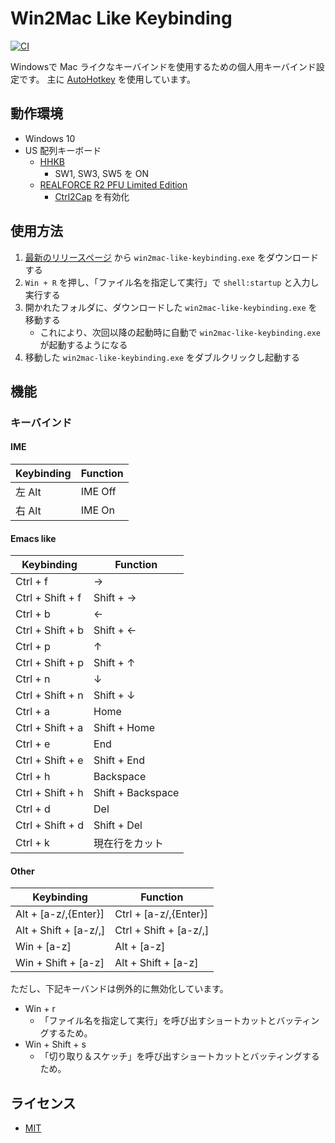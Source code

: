 # Win2Mac Like Keybinding

[![CI](https://github.com/kuwata0037/win2mac-like-keybinding/actions/workflows/ci.yaml/badge.svg)](https://github.com/kuwata0037/win2mac-like-keybinding/actions/workflows/ci.yaml)

Windowsで Mac ライクなキーバインドを使用するための個人用キーバインド設定です。
主に [AutoHotkey](https://www.autohotkey.com/) を使用しています。

## 動作環境

- Windows 10
- US 配列キーボード
  - [HHKB](https://happyhackingkb.com/jp/)
    - SW1, SW3, SW5 を ON
  - [REALFORCE R2 PFU Limited Edition](https://www.pfu.ricoh.com/rfkeyboard/)
    - [Ctrl2Cap](https://learn.microsoft.com/ja-jp/sysinternals/downloads/ctrl2cap) を有効化

## 使用方法

1. [最新のリリースページ](https://github.com/kuwata0037/win2mac-like-keybinding/releases/latest) から `win2mac-like-keybinding.exe` をダウンロードする
2. `Win + R` を押し、「ファイル名を指定して実行」で `shell:startup` と入力し実行する
3. 開かれたフォルダに、ダウンロードした `win2mac-like-keybinding.exe` を移動する
   - これにより、次回以降の起動時に自動で `win2mac-like-keybinding.exe` が起動するようになる
4. 移動した `win2mac-like-keybinding.exe` をダブルクリックし起動する

## 機能

### キーバインド

#### IME

| Keybinding | Function |
| ---------- | -------- |
| 左 Alt     | IME Off  |
| 右 Alt     | IME On   |

#### Emacs like

| Keybinding       | Function          |
| ---------------- | ----------------- |
| Ctrl + f         | →                 |
| Ctrl + Shift + f | Shift + →         |
| Ctrl + b         | ←                 |
| Ctrl + Shift + b | Shift + ←         |
| Ctrl + p         | ↑                 |
| Ctrl + Shift + p | Shift + ↑         |
| Ctrl + n         | ↓                 |
| Ctrl + Shift + n | Shift + ↓         |
| Ctrl + a         | Home              |
| Ctrl + Shift + a | Shift + Home      |
| Ctrl + e         | End               |
| Ctrl + Shift + e | Shift + End       |
| Ctrl + h         | Backspace         |
| Ctrl + Shift + h | Shift + Backspace |
| Ctrl + d         | Del               |
| Ctrl + Shift + d | Shift + Del       |
| Ctrl + k         | 現在行をカット    |

#### Other

| Keybinding            | Function               |
| --------------------- | ---------------------- |
| Alt + [a-z/,{Enter}]  | Ctrl + [a-z/,{Enter}]  |
| Alt + Shift + [a-z/,] | Ctrl + Shift + [a-z/,] |
| Win + [a-z]           | Alt + [a-z]            |
| Win + Shift + [a-z]   | Alt + Shift + [a-z]    |

ただし、下記キーバンドは例外的に無効化しています。

- Win + r
  - 「ファイル名を指定して実行」を呼び出すショートカットとバッティングするため。
- Win + Shift + s
  - 「切り取り＆スケッチ」を呼び出すショートカットとバッティングするため。

## ライセンス

- [MIT](LICENSE)
